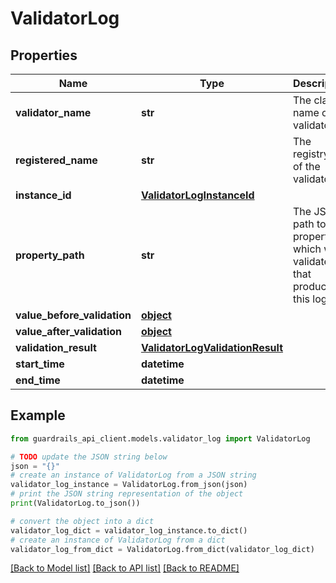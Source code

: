 # ValidatorLog


## Properties

Name | Type | Description | Notes
------------ | ------------- | ------------- | -------------
**validator_name** | **str** | The class name of the validator. | 
**registered_name** | **str** | The registry id of the validator. | 
**instance_id** | [**ValidatorLogInstanceId**](ValidatorLogInstanceId.md) |  | [optional] 
**property_path** | **str** | The JSON path to the property which was validated that produced this log. | 
**value_before_validation** | [**object**](AnyType.md) |  | 
**value_after_validation** | [**object**](AnyType.md) |  | [optional] 
**validation_result** | [**ValidatorLogValidationResult**](ValidatorLogValidationResult.md) |  | [optional] 
**start_time** | **datetime** |  | [optional] 
**end_time** | **datetime** |  | [optional] 

## Example

```python
from guardrails_api_client.models.validator_log import ValidatorLog

# TODO update the JSON string below
json = "{}"
# create an instance of ValidatorLog from a JSON string
validator_log_instance = ValidatorLog.from_json(json)
# print the JSON string representation of the object
print(ValidatorLog.to_json())

# convert the object into a dict
validator_log_dict = validator_log_instance.to_dict()
# create an instance of ValidatorLog from a dict
validator_log_from_dict = ValidatorLog.from_dict(validator_log_dict)
```
[[Back to Model list]](../README.md#documentation-for-models) [[Back to API list]](../README.md#documentation-for-api-endpoints) [[Back to README]](../README.md)


